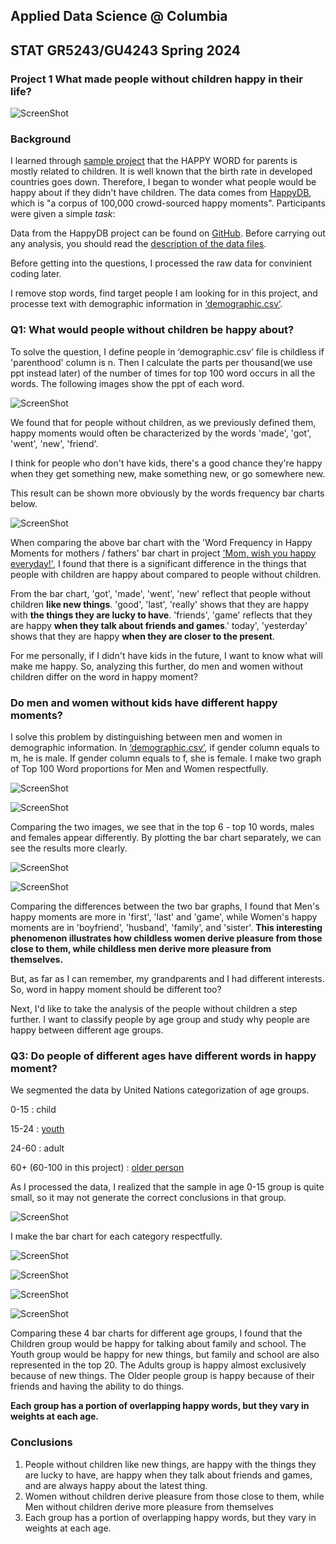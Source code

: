 ## Applied Data Science @ Columbia
## STAT GR5243/GU4243 Spring 2024 
### Project 1 What made people without children happy in their life?

![ScreenShot](../figs/1.png)

### Background
I learned through [sample project](https://tzstatsads.github.io/tutorials/proj1_jiaqianyu.html)  that the HAPPY WORD for parents is mostly related to children. It is well known that the birth rate in developed countries goes down. Therefore, I began to wonder what people would be happy about if they didn't have children. The data comes from [HappyDB](https://rit-public.github.io/HappyDB/), which is "a corpus of 100,000 crowd-sourced happy moments". Participants were given a simple *task*:

Data from the HappyDB project can be found on [GitHub](https://github.com/rit-public/HappyDB/tree/master/happydb/data). Before carrying out any analysis, you should read the [description of the data files](https://github.com/rit-public/HappyDB).

Before getting into the questions, I processed the raw data for convinient coding later.

I remove stop words, find target people I am looking for in this project, and processe text with demographic information in [‘demographic.csv’](../data/demographic.csv).

### Q1: What would people without children be happy about?

To solve the question, I define people in ‘demographic.csv’ file is childless if 'parenthood' column is n. Then I calculate the parts per thousand(we use ppt instead later) of the number of times for top 100 word occurs in all the words. The following images show the ppt of each word.

![ScreenShot](../figs/11.png)

We found that for people without children, as we previously defined them, happy moments would often be characterized by the words 'made', 'got', 'went', 'new', 'friend'.

I think for people who don't have kids, there's a good chance they're happy when they get something new, make something new, or go somewhere new.

This result can be shown more obviously by the words frequency bar charts below.

![ScreenShot](../figs/2.png)

When comparing the above bar chart with the 'Word Frequency in Happy Moments for mothers / fathers' bar chart in project ['Mom, wish you happy everyday!'](https://tzstatsads.github.io/tutorials/proj1_jiaqianyu.html), I found that there is a significant difference in the things that people with children are happy about compared to people without children.

From the bar chart, 'got', 'made', 'went', 'new' reflect that people without children **like new things**. 'good', 'last', 'really' shows that they are happy with **the things they are lucky to have**. 'friends', 'game' reflects that they are happy **when they talk about friends and games**.' today', 'yesterday' shows that they are happy **when they are closer to the present**.

For me personally, if I didn't have kids in the future, I want to know what will make me happy. So, analyzing this further, do men and women without children differ on the word in happy moment?

### Do men and women without kids have different happy moments?

I solve this problem by distinguishing between men and women in demographic information. In [‘demographic.csv’](../data/demographic.csv), if gender column equals to m, he is male. If gender column equals to f, she is female. I make two graph of Top 100 Word proportions for Men and Women respectfully.

![ScreenShot](../figs/3.png)

![ScreenShot](../figs/4.png)

Comparing the two images, we see that in the top 6 - top 10 words, males and females appear differently. By plotting the bar chart separately, we can see the results more clearly.

![ScreenShot](../figs/5.png)

![ScreenShot](../figs/6.png)

Comparing the differences between the two bar graphs, I found that Men's happy moments are more in 'first', 'last' and 'game', while Women's happy moments are in 'boyfriend', 'husband', 'family', and 'sister'. **This interesting phenomenon illustrates how childless women derive pleasure from those close to them, while childless men derive more pleasure from themselves.**

But, as far as I can remember, my grandparents and I had different interests. So, word in happy moment should be different too?

Next, I'd like to take the analysis of the people without children a step further. I want to classify people by age group and study why people are happy between different age groups.


### Q3: Do people of different ages have different words in happy moment?

We segmented the data by United Nations categorization of age groups.

0-15 : child

15-24 : [youth](https://www.un.org/development/desa/youth/what-we-do/faq.html)

24-60 : adult

60+ (60-100 in this project) : [older person](https://emergency.unhcr.org/entry/43935/older-persons)

As I processed the data, I realized that the sample in age 0-15 group is quite small, so it may not generate the correct conclusions in that group.

![ScreenShot](../figs/12.png)

I make the bar chart for each category respectfully.

![ScreenShot](../figs/7.png)

![ScreenShot](../figs/8.png)

![ScreenShot](../figs/9.png)

![ScreenShot](../figs/10.png)

Comparing these 4 bar charts for different age groups, I found that the Children group would be happy for talking about family and school. The Youth group would be happy for new things, but family and school are also represented in the top 20. The Adults group is happy almost exclusively because of new things. The Older people group is happy because of their friends and having the ability to do things.

**Each group has a portion of overlapping happy words, but they vary in weights at each age.**

### Conclusions

1.   People without children like new things, are happy with the things they are lucky to have, are happy when they talk about friends and games, and are always happy about the latest thing.
2.   Women without children derive pleasure from those close to them, while Men without children derive more pleasure from themselves
3.   Each group has a portion of overlapping happy words, but they vary in weights at each age.


